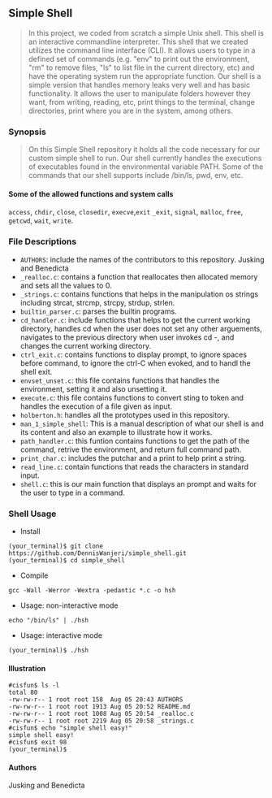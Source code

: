 ## Simple Shell
> In this project, we coded from scratch a simple Unix shell.
> This shell is an interactive commandline interpreter.
> This shell that we created utilizes the command line interface (CLI).
> It allows users to type in a defined set of commands
> (e.g. "env" to print out the environment, "rm" to remove files,
> "ls" to list file in the current directory, etc) and have the operating
> system run the appropriate function. Our shell is a simple version
> that handles memory leaks very well and has basic functionality.
> It allows the user to manipulate folders however they want,
> from writing, reading, etc, print things to the terminal,
> change directories, print where you are in the system, among others.

### Synopsis
> On this Simple Shell repository it holds all the code necessary for
> our custom simple shell to run. Our shell currently handles the executions
> of executables found in the environmental variable PATH.
> Some of the commands that our shell supports include /bin/ls, pwd, env, etc.

#### Some of the allowed functions and system calls
```access```, ```chdir```, ```close```, ```closedir```, ```execve```,```exit```
```_exit```, ```signal```, ```malloc```, ```free```, ```getcwd```, ```wait```, ```write```.

### File Descriptions
* ```AUTHORS```: include the names of the contributors to this repository.
Jusking and Benedicta
* ```_realloc.c```: contains a function that reallocates then allocated memory and sets all the values to 0.
* ```_strings.c```: contains functions that helps in the manipulation os strings including strcat, strcmp, strcpy, strdup, strlen.
* ```builtin_parser.c```: parses the builtin programs.
* ```cd_handler.c```: include functions that helps to get the current working directory, handles cd when the user does not set any other arguements, navigates to the previous directory when user invokes cd -, and changes the current working directory.
* ```ctrl_exit.c```: contains functions to display prompt, to ignore spaces before command, to ignore the ctrl-C when evoked, and to handl the shell exit.
* ```envset_unset.c```: this file contains functions that handles the environment, setting it and also unsetting it.
* ```execute.c```: this file contains functions to convert sting to token and handles the execution of a file given as input.
* ```holberton.h```: handles all the prototypes used in this repository.
* ```man_1_simple_shell```: This is a manual description of what our shell is and its content and also an example to illustrate how it works.
* ```path_handler.c```: this funtion contains functions to get the path of the command, retrive the environment, and return full command path.
* ```print_char.c```: includes the putchar and a print to help print a string.
* ```read_line.c```: contain functions that reads the characters in standard input.
* ```shell.c```: this is our main function that displays an prompt and waits for the user to type in a command.


### Shell Usage
* Install
```
(your_terminal)$ git clone https://github.com/DennisWanjeri/simple_shell.git
(your_terminal)$ cd simple_shell
```
* Compile
```
gcc -Wall -Werror -Wextra -pedantic *.c -o hsh
```
* Usage: non-interactive mode
```
echo "/bin/ls" | ./hsh
```
* Usage: interactive mode
```
(your_terminal)$ ./hsh
```

#### Illustration
```
#cisfun$ ls -l
total 80
-rw-rw-r-- 1 root root 158  Aug 05 20:43 AUTHORS
-rw-rw-r-- 1 root root 1913 Aug 05 20:52 README.md
-rw-rw-r-- 1 root root 1008 Aug 05 20:54 _realloc.c
-rw-rw-r-- 1 root root 2219 Aug 05 20:58 _strings.c
#cisfun$ echo "simple shell easy!"
simple shell easy!
#cisfun$ exit 98
(your_terminal)$
```
#### Authors
Jusking and Benedicta